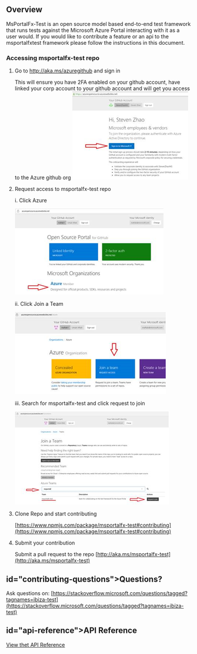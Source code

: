 <properties title="" pageTitle="msportalfx-test-contribute documentation" description="msportalfx-test-contribute documentation" authors="amitgetgit" />

## Overview

MsPortalFx-Test is an open source model based end-to-end test framework that runs tests against the Microsoft Azure Portal interacting with it as a user would. 
If you would like to contribute a feature or an api to the msportalfxtest framework please follow the instructions in this document. 


### Accessing msportalfx-test repo

1. Go to http://aka.ms/azuregithub and sign in
   
   This will ensure you have 2FA enabled on your github account, have linked your corp account to your github account and will get you access to the Azure github org
   ![Github 2FA signup][github-signup-2fa]
   
1. Request access to msportalfx-test repo

   i. Click Azure
   
   ![Github join azure][github-join-azure]
   
   ii. Click Join a Team
   
   ![Github join team][github-join-team]
   
   iii. Search for msportalfx-test and click request to join
   
   ![Github join repo][github-join-repo]

1. Clone Repo and start contributing

   [https://www.npmjs.com/package/msportalfx-test#contributing](https://www.npmjs.com/package/msportalfx-test#contributing)
    
1. Submit your contribution
   
   Submit a pull request to the repo [http://aka.ms/msportalfx-test](http://aka.ms/msportalfx-test)

## id="contributing-questions">Questions?</h1>

Ask questions on: [https://stackoverflow.microsoft.com/questions/tagged?tagnames=ibiza-test](https://stackoverflow.microsoft.com/questions/tagged?tagnames=ibiza-test)

## id="api-reference">API Reference</h1>

[View thet API Reference](http://aka.ms/msportalfx-test/api)

[github-signup-2fa]: ../media/msportalfx-test-contribute/github-signup-2fa.png
[github-join-azure]: ../media/msportalfx-test-contribute/github-join-azure.png
[github-join-team]: ../media/msportalfx-test-contribute/github-join-team.png
[github-join-repo]: ../media/msportalfx-test-contribute/github-join-repo.png
